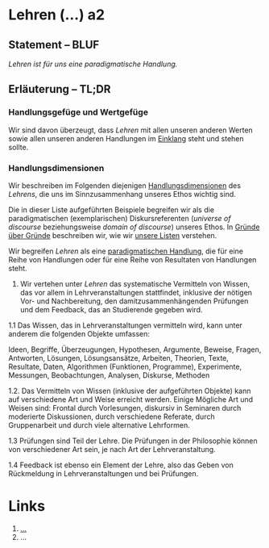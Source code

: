 <!---
   NAME - The NAME of this project is:
ethos

  FILE - The FILENAME of the current file is:
/a2.md

  CREATION - This project was CREATED on:
2017-01-28-16:15:00 UTC

  MODIFICATION - This project was last MODIFIED on:
2017-01-28-16:15:00 UTC

  VERSION - The current VERSION of this project is:
<git-commit-hash>-2017-01-28-16:15:00 UTC

  CREATOR(S) - This project was CREATED by:
Michael Czechowski, Martin Maga

  CONTACT - You can CONTACT the creator(s) or developer(s) of this project at:
E-Mail: mail@martinmaga.de

  COPYRIGHT - The COPYRIGHT holder of this project is:
COPYRIGHT (c) 2016 Martin Maga

  LICENSE - This project is LICENSED under the following license:
Martin Maga 2016 CC BY-SA 4.0 https://creativecommons.org

  SUBFILE – This is a SUBFILE! For more INFORMATION on this project go to:
/README.md
--->

# Lehren (…) a2

## Statement – BLUF
*Lehren ist für uns eine paradigmatische Handlung.*

## Erläuterung – TL;DR
### Handlungsgefüge und Wertgefüge
Wir sind davon überzeugt, dass *Lehren* mit allen unseren anderen Werten sowie allen unseren anderen Handlungen im [Einklang](../synopsis/reasons.md) steht und stehen sollte.

### Handlungsdimensionen
Wir beschreiben im Folgenden diejenigen [Handlungsdimensionen](../synopsis/reasons.md) des *Lehrens*, die uns im Sinnzusammenhang unseres Ethos wichtig sind.

Die in dieser Liste aufgeführten Beispiele begreifen wir als die paradigmatischen (exemplarischen) Diskursreferenten (*universe of discourse* beziehungsweise *domain of discourse*) unseres Ethos.
In [Gründe über Gründe](../synopsis/reasons.md) beschreiben wir, wie wir [unsere Listen](../synopsis/reasons.md) verstehen.

Wir begreifen *Lehren* als eine [paradigmatischen Handlung](../synopsis/reasons.md), die für eine Reihe von Handlungen oder für eine Reihe von Resultaten von Handlungen steht.




1. Wir vertehen unter *Lehren* das systematische Vermitteln von Wissen, das vor allem in Lehrveranstaltungen stattfindet, inklusive der nötigen Vor- und Nachbereitung, den damitzusammenhängenden Prüfungen und dem Feedback, das an Studierende gegeben wird.

1.1 Das Wissen, das in Lehrveranstaltungen vermitteln wird, kann unter anderem die folgenden Objekte umfassen:

Ideen,
Begriffe,
Überzeugungen,
Hypothesen,
Argumente,
Beweise,
Fragen,
Antworten,
Lösungen,
Lösungsansätze,
Arbeiten,
Theorien,
Texte,
Resultate,
Daten,
Algorithmen (Funktionen, Programme),
Experimente,
Messungen,
Beobachtungen,
Analysen,
Diskurse,
Methoden


1.2. Das Vermitteln von Wissen (inklusive der aufgeführten Objekte) kann auf verschiedene Art und Weise erreicht werden. Einige Mögliche Art und Weisen sind: Frontal durch Vorlesungen, diskursiv in Seminaren durch moderierte Diskussionen, durch verschiedene Referate, durch Gruppenarbeit und durch viele alternative Lehrformen.

1.3 Prüfungen sind Teil der Lehre. Die Prüfungen in der Philosophie können von verschiedener Art sein, je nach Art der Lehrveranstaltung.

1.4 Feedback ist ebenso ein Element der Lehre, also das Geben von Rückmeldung in Lehrveranstaltungen und bei Prüfungen.










# Links
1. […](…)
2. …
